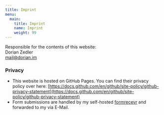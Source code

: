 ```yaml
---
title: Imprint
menu:
  main:
    title: Imprint
    name: Imprint
    weight: 99
---
```


Responsible for the contents of this website:  
Dorian Zedler  
mail@dorian.im  

### Privacy
- This website is hosted on GitHub Pages. You can find their privacy policy over here: [https://docs.github.com/en/github/site-policy/github-privacy-statement](https://docs.github.com/en/github/site-policy/github-privacy-statement)
- Form submissions are handled by my self-hosted [formrecevr](https://github.com/dorianim/formrecevr) and forwarded to my via E-Mail.